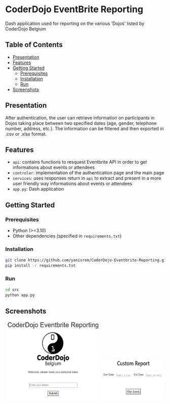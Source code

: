 # CoderDojo EventBrite Reporting

Dash application used for reporting on the various ‘Dojos’ listed by CoderDojo Belgium

## Table of Contents
- [Presentation](#presentation)
- [Features](#features)
- [Getting Started](#getting-started)
  - [Prerequisites](#prerequisites)
  - [Installation](#installation)
  - [Run](#run)
- [Screenshots](#screenshots)

## Presentation

After authentication, the user can retrieve information on participants in Dojos taking place between two specified dates (age, gender, telephone number, address, etc.). The information can be filtered and then exported in .csv or .xlsx format.

## Features

- `api`: contains functions to resquest Eventbrite API in order to get informations about events or attendees
- `controler`: implementation of the authentication page and the main page
- `services`: uses responses return in `api` to extract and present in a more user friendly way informations about events or attendees
- `app.py`: Dash application

## Getting Started

### Prerequisites

- Python (>=3.10)
- Other dependencies (specified in `requirements.txt`)

### Installation

```bash
git clone https://github.com/yanisrem/CoderDojo-Eventbrite-Reporting.git
pip install -r requirements.txt
```
### Run

```bash
cd src
python app.py
```
## Screenshots

<div style="text-align:center;">
  <img src="./src/assets/screenshot_authentification_page.png" width="300" height="250">
  <img src="./src/assets/screenshot_main_page.png" width="200" height="125">
</div>
